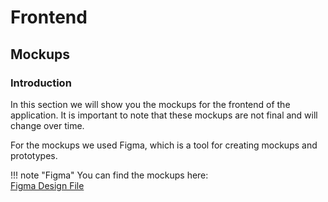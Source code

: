 # Frontend

## Mockups

### Introduction

In this section we will show you the mockups for the frontend of the application.
It is important to note that these mockups are not final and will change over time.

For the mockups we used Figma, which is a tool for creating mockups and prototypes.

!!! note "Figma"
    You can find the mockups here:  
    [Figma Design File](https://www.figma.com/file/Bi4OKCqGSgPXN1tvFzVV6Q/Untitled?type=design&mode=design&t=Sv1KYLH6X63M3oaV-1)
